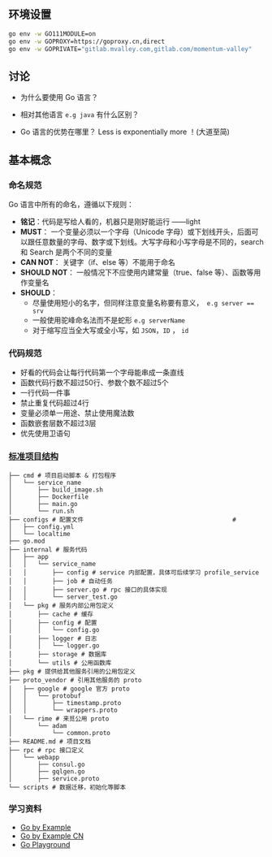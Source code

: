 ## 环境设置

```sh
go env -w GO111MODULE=on
go env -w GOPROXY=https://goproxy.cn,direct
go env -w GOPRIVATE="gitlab.mvalley.com,gitlab.com/momentum-valley"
```



## 讨论

- 为什么要使用 Go 语言？

- 相对其他语言 `e.g java` 有什么区别？

- Go 语言的优势在哪里？ Less is exponentially more ！(大道至简)



## 基本概念

### 命名规范

Go 语言中所有的命名，遵循以下规则：

- **铭记**：代码是写给人看的，机器只是刚好能运行 ——light
- **MUST**： 一个变量必须以一个字母（Unicode 字母）或下划线开头，后面可以跟任意数量的字母、数字或下划线。大写字母和小写字母是不同的，search 和 Search 是两个不同的变量
- **CAN NOT**： 关键字（if、else 等）不能用于命名
- **SHOULD NOT**： 一般情况下不应使用内建常量（true、false 等）、函数等用作变量名
- **SHOULD**：
  - 尽量使用短小的名字，但同样注意变量名称要有意义，` e.g server == srv`
  - 一般使用驼峰命名法而不是蛇形 `e.g serverName`
  - 对于缩写应当全大写或全小写，如 `JSON`，`ID` ， `id`

### 代码规范

- 好看的代码会让每行代码第一个字母能串成一条直线
- 函数代码行数不超过50行、参数个数不超过5个
- 一行代码一件事 
- 禁止重复代码超过4行
- 变量必须单一用途、禁止使用魔法数
- 函数嵌套层数不超过3层
- 优先使用卫语句

### [标准项目结构](https://github.com/golang-standards/project-layout)

```text
├── cmd # 项目启动脚本 & 打包程序
│   └── service_name
│       ├── build_image.sh
│       ├── Dockerfile
│       ├── main.go
│       └── run.sh
├── configs # 配置文件                                         # 
│   ├── config.yml
│   └── localtime
├── go.mod 
├── internal # 服务代码
│   ├── app 
│   │   └── service_name
│   │       ├── config # service 内部配置，具体可后续学习 profile_service
│   │       ├── job # 自动任务
│   │       ├── server.go # rpc 接口的具体实现
│   │       └── server_test.go
│   └── pkg # 服务内部公用包定义
│       ├── cache # 缓存
│       ├── config # 配置
│       │   └── config.go
│       ├── logger # 日志
│       │   └── logger.go
│       ├── storage # 数据库
│       └── utils # 公用函数库
├── pkg # 提供给其他服务引用的公用包定义
├── proto_vendor # 引用其他服务的 proto
│   ├── google # google 官方 proto
│   │   └── protobuf
│   │       ├── timestamp.proto
│   │       └── wrappers.proto
│   └── rime # 来觅公用 proto
│       └── adam
│           └── common.proto
├── README.md # 项目文档
├── rpc # rpc 接口定义
│   └── webapp
│       ├── consul.go
│       ├── gqlgen.go
│       ├── service.proto
└── scripts # 数据迁移，初始化等脚本
```

### 学习资料

- [Go by Example](https://gobyexample.com/)
- [Go by Example CN](https://gobyexample-cn.github.io/)
- [Go Playground](https://go.dev/play/)